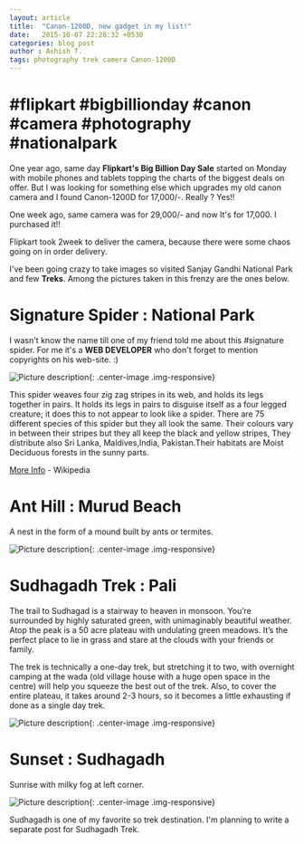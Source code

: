 ```yaml
---
layout: article
title:  "Canon-1200D, new gadget in my list!"
date:   2015-10-07 22:28:32 +0530
categories: blog post
author : Ashish T.
tags: photography trek camera Canon-1200D
---
```

# #flipkart #bigbillionday #canon #camera #photography #nationalpark
One year ago, same day **Flipkart's Big Billion Day Sale** started on Monday with mobile phones and tablets topping the charts of the biggest deals on offer.
But I was looking for something else which upgrades my old canon camera and I found Canon-1200D for 17,000/-.
Really ? Yes!!

One week ago, same camera was for 29,000/- and now It's for 17,000. I purchased it!!

Flipkart took 2week to deliver the camera, because there were some chaos going on in order delivery.

I've been going crazy to take images so visited Sanjay Gandhi National Park and few **Treks**.
Among the pictures taken in this frenzy are the ones below.

# Signature Spider : National Park
I wasn't know the name till one of my friend told me about this #signature spider.
For me it's a **WEB DEVELOPER** who don't forget to mention copyrights on his web-site. :)


![Picture description](https://lh3.googleusercontent.com/ooj7qZwl58-kAhdyjAR5fjyw9BrFKffVcWOEpRVFuG73pLO8WOWaNvXu43fgRWWSK4Qa0Oc19EaO9gOfHteJHErRE1epH42hP4sGsWQb4J8UCNgDEz_KK89WJ-hZJSib08nXz0cmHfvpCKYykRTQW8Q90EfDGg8G1dD4u9BA-ayT6CvjP9CTC6xbdV_1Kv1NNP548DVdme3YlJJolfrVE7TSkcYenRAxMkeO7EPcuitesHNmIUG9BV481JvkPTZD54T-nEpMfQJPeNiBYNMRKCoA0it6unA1Ua3H8Rx8W3I4jl498HEziiHxxDmvlwCBlPvpbDySjgJFEG-5ctPxX2YYS4V_hQ0ysF9ETg_BTQyP0U-7jWGuIGlJFm-VqyFBsTP3tsVmBs2C0vhY-oqv0cqJMRzZqw1_h8zsKTqARxKYdAPLEMbWGH8LC3Fdk4B4RCRAlkVHnYIsiTKtRL7D_7dPd5X8NRWOkCsjrDpmMUtqBlncOeL-Pcr_NIMRfWgoq-vmPGYZNYkImX1xj06bs9AY-n7J5hGjorQhJqFN6-JbsNi6Mq33UyUyTyeQ_PqtL5FiaNYu1RnRYKpVO5loT7G_trwgW1o=w1024-h644-no){: .center-image .img-responsive}


This spider weaves four zig zag stripes in its web, and holds its legs together in pairs. It holds its legs in pairs to disguise itself as a four legged creature; it does this to not appear to look like a spider.
There are 75 different species of this spider but they all look the same. Their colours vary in between their stripes but they all keep the black and yellow stripes, They distribute also Sri Lanka, Maldives,India, Pakistan.Their habitats are Moist Deciduous forests in the sunny parts.

[More Info](https://en.wikipedia.org/wiki/Argiope_(spider)) - Wikipedia


# Ant Hill : Murud Beach

A nest in the form of a mound built by ants or termites.

![Picture description](https://lh3.googleusercontent.com/CaJqUa5gmBSoFkmEs1hylF9wC9fzYkBJsWDi7CCGA3sajyMiHF0k_IHgPKCx8UxpKDmzXNok5IXZgRxBvUpwWtzdZ-jjvbPFTPwji8-vNoX71OPkTBvSWoWJS9JzK7eF0iYF7vRpy453RDRDSymKkLxs5hu6sd0VOOl7kdifdnF3MqhfwHsnVxGrUihpY6fxWAa85XLXkNqopwhXm2LBzJCwfV4n2KeslhtzzJltLfB4AL-f1f4BRz8F9OCOgAUKrqcCN-EyM_uzXGVBpdG5q4gMEX6NgItpo745me6JT9ctZji6N8BclVSvodBwM8xtEAjovYIM_DRFCA5z9y8cn1X6cWzoABkTzEjhA5S8PwD-_vMEZjQ40TfCNU8pmWjIfJhMYa9YJENFyfwTkz0sFakQNIDEFHZ5QW8UW7pO8tP6BquIu9bGflHjnnit9jQeNKGXCjuoIBagjzEhogO1q9jPZNeSSI9-g_s2EgyMcMR3y5rAhE6_ImsK_zGYMmbIiCX6SLTrDTNiWHTbW-7dti0n5pUp5DlhIvW5-ijyhXg9yr2tHhpPbqdZCy-HDYxsX23gD-Ob5nTjVjbboIEC5_nbqieXZ3E=w967-h644-no){: .center-image .img-responsive}

# Sudhagadh Trek : Pali

The trail to Sudhagad is a stairway to heaven in monsoon. You’re surrounded by highly saturated green, with unimaginably beautiful weather. Atop the peak is a 50 acre plateau with undulating green meadows. It’s the perfect place to lie in grass and stare at the clouds with your friends or family.

The trek is technically a one-day trek, but stretching it to two, with overnight camping at the wada (old village house with a huge open space in the centre) will help you squeeze the best out of the trek. Also, to cover the entire plateau, it takes around 2-3 hours, so it becomes a little exhausting if done as a single day trek.

![Picture description](https://lh3.googleusercontent.com/zqdU2fAAqrJu9JIQy8aJ7CQ9oFXTDfsV7p8rQsTscLCjG_5wB80WV7o_mRNN8d64qyfEs10xHmola_nQEXQ7FQcIeCE-4l9cHjnDrfN8l-4ZRIAX3iILLa88_N89Np3Pm_cGADW1L1LTgcHX4gTrmtGjOEgOEuP5lvDXSkOCQdiY77xtVKYm6HcFAlrPjUzBMXaSZaMPvo0u-Nutokgo_H7aOY4d16vRlJ_4dYP9ic0W1KAUhRHUF6hBTBfypRtqhoUFyc5DFLeJrbMsacSBaynxMOXam0GJJnB4omqp31BAy_rqTq1LfwRDKlQ2Bs3tTsWfqLW0WD-lPJUEo0vri4fbv1vitHZSsA4WYxKs2rNKMw3p_05Z91BurEgMo9mRJ2s6J9YKxmMEqmbuCpsftXMnklnVMBhC5c0wPgbRTEmcSL8ZVISlau4zaSOgSA7WV_xj2YCbOVPKM1TNYprCyyNOnKbXuqAO-nHJVbJeyZfn81VNtBbcYXkgN9neJwBFRyLLn_w_a0QxRIA0_QV5fYWqQKuvLuGesH7QgOyDB1zNBNy522aO00OltlUwmEZlqLToic68U5YwR0F8Y_Xz1icIaCnKBIg=w967-h644-no){: .center-image .img-responsive}

# Sunset : Sudhagadh
Sunrise with milky fog at left corner.

![Picture description](https://lh3.googleusercontent.com/cTZMYVqQwtFJqvnrH9uaP9EOnLWdms4F-5UQsio475qywt2zksN3bjRLLqOOXziVUM24RCiseglQaHW74JYQteNgWt4o89mMO3rSz6J6_-0h7Db0q-ArV_OQK_Vk8677UDNCQ1D_7GxkE3WTAeu81HJRvmjJiCzpmRYfGfgrPSNVfzTrM424ZW7m79Xc7CVlZNX6lX8Zu_MuQY47mKdauwMk30w7W_vk04qoPQpVPKxW1e7lieeyT_AMtZUwbb3xqo6AMbG9k1y24ey50yiQyRUTisxahp6ICNyNYwbvXq1UZ967kn3vdkmaxIIcu3popBQ8CCLa7aTjhKca4mfzZQA8DnZsCpIPJMkdDeIikA-IQDLrx9piuRM6CKjrO_W0HHwHr60uBUU_5YTqSGcuzfRjDmbODa411C4riIDiyZz8gielZLNth3lf1JtJqI0cJhgLMx56JkhmQJOuWcBeJm8zOdeKIeyvFCHjRn-iQGdHH1kSEci79QXGUm-ypEhUU8VsydaY9R6IQZ1Ix3ETOJSp-XDAEtznjO2rAgiwGFsVacTOopx710XY1Xm1QV073DuQi4Q6XvWA1uDt4kQ4fa7fmPF6wzk=w1280-h275-no){: .center-image .img-responsive}



Sudhagadh is one of my favorite so trek destination. I'm planning to write a separate post for Sudhagadh Trek.
